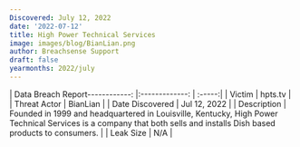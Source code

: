 ```yaml
---
Discovered: July 12, 2022
date: '2022-07-12'
title: High Power Technical Services
image: images/blog/BianLian.png
author: Breachsense Support
draft: false
yearmonths: 2022/july
---
```


| Data Breach Report------------:     |:-------------:    | :-----:|
| Victim      | hpts.tv      | 
| Threat Actor      | BianLian      | 
| Date Discovered      | Jul 12, 2022      | 
| Description      | Founded in 1999 and headquartered in Louisville, Kentucky, High Power Technical Services is a company that both sells and installs Dish based products to consumers.       | 
| Leak Size      | N/A      | 

